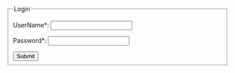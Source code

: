 <form id='login' action='login.php' method='post' accept-charset='UTF-8'>
<fieldset >
<legend>Login</legend>
<input type='hidden' name='submitted' id='submitted' value='1'/>

<label for='username' >UserName*:</label>
<input type='text' name='username' id='username'  maxlength="50" />

<label for='password' >Password*:</label>
<input type='password' name='password' id='password' maxlength="50" />

<input type='submit' name='Submit' value='Submit' />

</fieldset>
</form>
